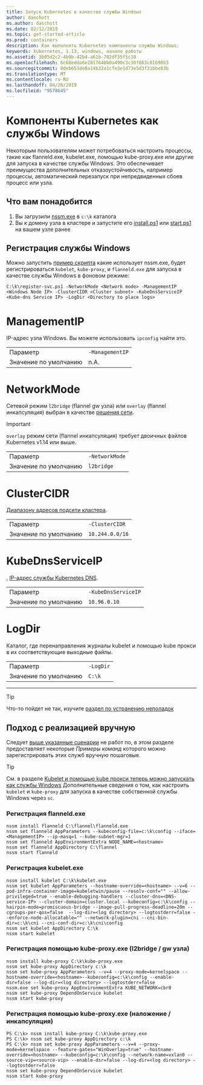 ```yaml
---
title: Запуск Kubernetes в качестве службы Windows
author: daschott
ms.author: daschott
ms.date: 02/12/2019
ms.topic: get-started-article
ms.prod: containers
description: Как выполнять Kubernetes компоненты службы Windows.
keywords: kubernetes, 1.13, windows, начало работы
ms.assetid: 3b05d2c2-4b9b-42b4-a61b-702df35f5c18
ms.openlocfilehash: 6c68edda6e2017640b0a490c3c30f063c81698b3
ms.sourcegitcommit: 0deb653de8a14b32a1cfe3e1d73e5d3f31bbe83b
ms.translationtype: MT
ms.contentlocale: ru-RU
ms.lasthandoff: 04/26/2019
ms.locfileid: "9578645"
---
```

# <a name="kubernetes-components-as-windows-services"></a>Компоненты Kubernetes как службы Windows 

Некоторым пользователям может потребоваться настроить процессы, такие как flanneld.exe, kubelet.exe, помощью kube-proxy.exe или другие для запуска в качестве службы Windows. Это обеспечивает преимущества дополнительных отказоустойчивость, например процессы, автоматический перезапуск при непредвиденных сбоев процесс или узла.


## <a name="prerequisites"></a>Что вам понадобится
1. Вы загрузили [nssm.exe](https://nssm.cc/download) в `c:\k` каталога
2. Вы к домену узла в кластере и запустите его [install.ps1](https://github.com/Microsoft/SDN/tree/master/Kubernetes/flannel/install.ps1) или [start.ps1](https://github.com/Microsoft/SDN/blob/master/Kubernetes/flannel/start.ps1) на вашем узле ранее

## <a name="registering-windows-services"></a>Регистрация службы Windows
Можно запустить [пример скрипта](https://github.com/Microsoft/SDN/tree/master/Kubernetes/flannel/register-svc.ps1) какие использует nssm.exe, будет регистрироваться `kubelet`, `kube-proxy`, и `flanneld.exe` для запуска в качестве службы Windows в фоновом режиме:

```
C:\k\register-svc.ps1 -NetworkMode <Network mode> -ManagementIP <Windows Node IP> -ClusterCIDR <Cluster subnet> -KubeDnsServiceIP <Kube-dns Service IP> -LogDir <Directory to place logs>
```

# [<a name="managementip"></a>ManagementIP](#tab/ManagementIP)
IP-адрес узла Windows. Вы можете использовать `ipconfig` найти это.

|  |  | 
|---------|---------|
|Параметр     | `-ManagementIP`        |
|Значение по умолчанию    | n.A.        |


# [<a name="networkmode"></a>NetworkMode](#tab/NetworkMode)
Сетевой режим `l2bridge` (flannel gw узла) или `overlay` (flannel инкапсуляция) выбран в качестве [решения сети](./network-topologies.md).

> [!Important] 
> `overlay` режим сети (flannel инкапсуляция) требует двоичных файлов Kubernetes v1.14 или выше.

|  |  | 
|---------|---------|
|Параметр     | `-NetworkMode`        |
|Значение по умолчанию    | `l2bridge`        |


# [<a name="clustercidr"></a>ClusterCIDR](#tab/ClusterCIDR)
[Диапазону адресов подсети кластера](./getting-started-kubernetes-windows.md#cluster-subnet-def).

|  |  | 
|---------|---------|
|Параметр     | `-ClusterCIDR`        |
|Значение по умолчанию    | `10.244.0.0/16`        |


# [<a name="kubednsserviceip"></a>KubeDnsServiceIP](#tab/KubeDnsServiceIP)
, [IP-адрес службы Kubernetes DNS](./getting-started-kubernetes-windows.md#kube-dns-def).

|  |  | 
|---------|---------|
|Параметр     | `-KubeDnsServiceIP`        |
|Значение по умолчанию    | `10.96.0.10`        |


# [<a name="logdir"></a>LogDir](#tab/LogDir)
Каталог, где перенаправления журналы kubelet и помощью kube прокси в их соответствующие выходные файлы.

|  |  | 
|---------|---------|
|Параметр     | `-LogDir`        |
|Значение по умолчанию    | `C:\k`        |

---


> [!TIP] 
> Что-то пойдет не так, изучите [раздел по устранению неполадок](./common-problems.md#i-have-problems-running-kubernetes-processes-as-windows-services)

## <a name="manual-approach"></a>Подход с реализацией вручную
Следует [выше указанные сценарии](#registering-windows-services) не работ по, в этом разделе предоставляет некоторые *Примеры команд* которого можно зарегистрировать этих служб вручную пошаговые.

> [!TIP] 
> См. в разделе [Kubelet и помощью kube прокси теперь можно запускать как службы Windows](https://kubernetes.io/docs/getting-started-guides/windows/#kubelet-and-kube-proxy-can-now-run-as-windows-services) Дополнительные сведения о том, как настроить `kubelet` и `kube-proxy` для запуска в качестве собственной службы Windows через `sc`.

### <a name="register-flanneldexe"></a>Регистрация flanneld.exe
```
nssm install flanneld C:\flannel\flanneld.exe
nssm set flanneld AppParameters --kubeconfig-file=c:\k\config --iface=<ManagementIP> --ip-masq=1 --kube-subnet-mgr=1
nssm set flanneld AppEnvironmentExtra NODE_NAME=<hostname>
nssm set flanneld AppDirectory C:\flannel
nssm start flanneld
```

### <a name="register-kubeletexe"></a>Регистрация kubelet.exe
```
nssm install kubelet C:\k\kubelet.exe
nssm set kubelet AppParameters --hostname-override=<hostname> --v=6 --pod-infra-container-image=kubeletwin/pause --resolv-conf="" --allow-privileged=true --enable-debugging-handlers --cluster-dns=<DNS-service-IP> --cluster-domain=cluster.local --kubeconfig=c:\k\config --hairpin-mode=promiscuous-bridge --image-pull-progress-deadline=20m --cgroups-per-qos=false  --log-dir=<log directory> --logtostderr=false --enforce-node-allocatable="" --network-plugin=cni --cni-bin-dir=c:\k\cni --cni-conf-dir=c:\k\cni\config
nssm set kubelet AppDirectory C:\k
nssm start kubelet
```

### <a name="register-kube-proxyexe-l2bridge--host-gw"></a>Регистрация помощью kube-proxy.exe (l2bridge / gw узла)
```
nssm install kube-proxy C:\k\kube-proxy.exe
nssm set kube-proxy AppDirectory c:\k
nssm set kube-proxy AppParameters --v=4 --proxy-mode=kernelspace --hostname-override=<hostname>--kubeconfig=c:\k\config --enable-dsr=false --log-dir=<log directory> --logtostderr=false
nssm.exe set kube-proxy AppEnvironmentExtra KUBE_NETWORK=cbr0
nssm set kube-proxy DependOnService kubelet
nssm start kube-proxy
```

### <a name="register-kube-proxyexe-overlay--vxlan"></a>Регистрация помощью kube-proxy.exe (наложение / инкапсуляция)
```
PS C:\k> nssm install kube-proxy C:\k\kube-proxy.exe
PS C:\k> nssm set kube-proxy AppDirectory c:\k
PS C:\k> nssm set kube-proxy AppParameters --v=4 --proxy-mode=kernelspace --feature-gates="WinOverlay=true" --hostname-override=<hostname> --kubeconfig=c:\k\config --network-name=vxlan0 --source-vip=<source-vip> --enable-dsr=false --log-dir=<log directory> --logtostderr=false
nssm set kube-proxy DependOnService kubelet
nssm start kube-proxy
```